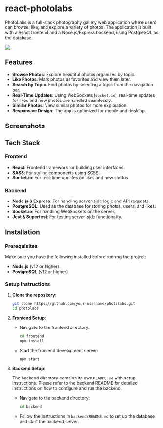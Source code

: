 # react-photolabs
PhotoLabs is a full-stack photography gallery web application where users can browse, like, and explore a variety of photos. The application is built with a React frontend and a Node.js/Express backend, using PostgreSQL as the database.

![](https://github.com/DaniyarBazakov/photolabs/blob/main/img/Recording%202024-09-19%20at%2010.47.42.gif)

## Features

- **Browse Photos**: Explore beautiful photos organized by topic.
- **Like Photos**: Mark photos as favorites and view them later.
- **Search by Topic**: Find photos by selecting a topic from the navigation bar.
- **Real-Time Updates**: Using WebSockets (`socket.io`), real-time updates for likes and new photos are handled seamlessly.
- **Similar Photos**: View similar photos for more exploration.
- **Responsive Design**: The app is optimized for mobile and desktop.

## Screenshots




## Tech Stack

### Frontend
- **React**: Frontend framework for building user interfaces.
- **SASS**: For styling components using SCSS.
- **Socket.io**: For real-time updates on likes and new photos.

### Backend
- **Node.js & Express**: For handling server-side logic and API requests.
- **PostgreSQL**: Used as the database for storing photos, users, and likes.
- **Socket.io**: For handling WebSockets on the server.
- **Jest & Supertest**: For testing server-side functionality.

## Installation

### Prerequisites

Make sure you have the following installed before running the project:

- **Node.js** (v12 or higher)
- **PostgreSQL** (v12 or higher)

### Setup Instructions

1. **Clone the repository**:

    ```sh
    git clone https://github.com/your-username/photolabs.git
    cd photolabs
    ```

2. **Frontend Setup**:

    - Navigate to the frontend directory:

      ```sh
      cd frontend
      npm install
      ```

    - Start the frontend development server:

      ```sh
      npm start
      ```

3. **Backend Setup**:

    The backend directory contains its own `README.md` with setup instructions. Please refer to the backend README for detailed instructions on how to configure and run the backend.

    - Navigate to the backend directory:

      ```sh
      cd backend
      ```

    - Follow the instructions in `backend/README.md` to set up the database and start the backend server.

